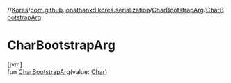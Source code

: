 //[Kores](../../../index.md)/[com.github.jonathanxd.kores.serialization](../index.md)/[CharBootstrapArg](index.md)/[CharBootstrapArg](-char-bootstrap-arg.md)

# CharBootstrapArg

[jvm]\
fun [CharBootstrapArg](-char-bootstrap-arg.md)(value: [Char](https://kotlinlang.org/api/latest/jvm/stdlib/kotlin/-char/index.html))

